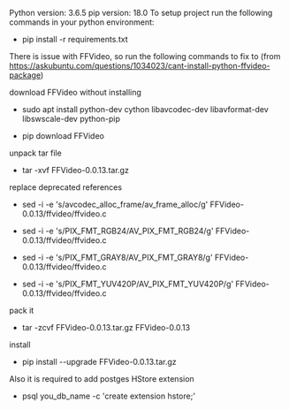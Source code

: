 Python version: 3.6.5
pip version: 18.0
To setup project run the following commands in your python environment:
- pip install -r requirements.txt

There is issue with FFVideo, so run the following commands to fix to
(from https://askubuntu.com/questions/1034023/cant-install-python-ffvideo-package)

download FFVideo without installing
- sudo apt install python-dev cython libavcodec-dev libavformat-dev libswscale-dev python-pip

- pip download FFVideo

unpack tar file
- tar -xvf FFVideo-0.0.13.tar.gz

replace deprecated references
- sed -i -e 's/avcodec_alloc_frame/av_frame_alloc/g' FFVideo-0.0.13/ffvideo/ffvideo.c

- sed -i -e 's/PIX_FMT_RGB24/AV_PIX_FMT_RGB24/g' FFVideo-0.0.13/ffvideo/ffvideo.c

- sed -i -e 's/PIX_FMT_GRAY8/AV_PIX_FMT_GRAY8/g' FFVideo-0.0.13/ffvideo/ffvideo.c

- sed -i -e 's/PIX_FMT_YUV420P/AV_PIX_FMT_YUV420P/g' FFVideo-0.0.13/ffvideo/ffvideo.c

pack it
- tar -zcvf FFVideo-0.0.13.tar.gz FFVideo-0.0.13

install
- pip install --upgrade FFVideo-0.0.13.tar.gz

Also it is required to add postges HStore extension

- psql you_db_name -c 'create extension hstore;'